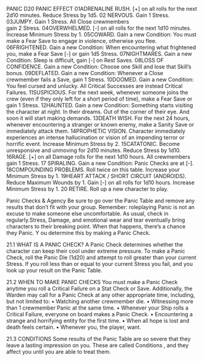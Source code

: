 
PANIC
D20 PANIC EFFECT
01ADRENALINE RUSH.  [+] on all rolls for the next 2d10 
minutes. Reduce Stress by 1d5.
02 NERVOUS.  Gain 1 Stress.
03JUMPY.  Gain 1 Stress. All Close crewmembers  
gain 2 Stress.
04OVERWHELMED.   [-] on all rolls for the next 1d10 minutes. 
Increase Minimum Stress by 1.
05COWARD.  Gain a new Condition:  You must make a Fear 
Save to engage in violence, otherwise you flee.
06FRIGHTENED.  Gain a new Condition:  When encountering 
what frightened you, make a Fear Save [-] or gain 1d5 Stress.
07NIGHTMARES.  Gain a new Condition:   Sleep is difficult, 
gain [-] on Rest Saves.
08LOSS OF CONFIDENCE.  Gain a new Condition:  Choose 
one Skill and lose that Skill’s bonus.
09DEFLATED.  Gain a new Condition:  Whenever a Close 
crewmember fails a Save, gain 1 Stress.
10DOOMED.  Gain a new Condition:  You feel cursed and 
unlucky. All Critical Successes are instead Critical Failures.
11SUSPICIOUS.  For the next week, whenever someone joins 
the crew (even if they only left for a short period of time), 
make a Fear Save or gain 1 Stress.
12HAUNTED.  Gain a new Condition:  Something starts visiting 
the character at night. In their dreams. Out of the corner of 
their eye. And soon it will start making demands.
13DEATH WISH.  For the next 24 hours, whenever 
encountering a stranger or known enemy, make a Sanity 
Save or immediately attack them.
14PROPHETIC VISION.  Character immediately experiences 
an intense hallucination or vision of an impending terror or 
horrific event. Increase Minimum Stress by 2. 
15CATATONIC.  Become unresponsive and unmoving for 2d10 
minutes. Reduce Stress by 1d10.
16RAGE.   [+] on all Damage rolls for the next 1d10 hours. All 
crewmembers gain 1 Stress.
17 SPIRALING.  Gain a new Condition:  Panic Checks are at [-].
18COMPOUNDING PROBLEMS.  Roll twice on this table. 
Increase your Minimum Stress by 1.
19HEART ATTACK / SHORT CIRCUIT (ANDROIDS).  
Reduce Maximum Wounds by 1. Gain [-] on all rolls for 1d10 
hours. Increase Minimum Stress by 1.
20 RETIRE.  Roll up a new character to play.

Panic Checks & Agency
Be sure to go over the Panic Table and 
remove any results that don’t fit with your 
group. Remember: roleplaying Panic is 
not an excuse to make someone else 
uncomfortable. As usual, check in regularly.Stress, Damage, and emotional wear and tear 
eventually bring characters to their breaking point. 
When that happens, there’s a chance they Panic. 
Y ou determine this by making a Panic Check.

21.1 WHAT IS A PANIC CHECK?
A Panic Check determines whether the character 
can keep their cool under extreme pressure. 
To make a Panic Check, roll the Panic Die  (1d20) 
and attempt to roll greater than your current 
Stress.  If you roll less than or equal to your 
current Stress you fail, and you look up your result 
on the Panic Table.

21.2 WHEN TO MAKE PANIC CHECKS
You must make a Panic Check anytime you 
roll a Critical Failure on a Stat Check or Save. 
Additionally, the Warden may call for a Panic 
Check at any other appropriate time, including, but 
not limited to:
• Watching another crewmember die.
• Witnessing more than 1 crewmember Panic at 
the same time.
• Whenever your Ship rolls a Critical Failure, 
everyone on board makes a Panic Check.
• Encountering a strange and horrifying entity for 
the first time.
• When all hope is lost and death feels certain.
• Whenever you, the player, want.

21.3 CONDITIONS
Some results of the Panic Table are so severe that 
they leave a lasting impression on you. These are 
called Conditions , and they affect you until you 
are able to treat them.
